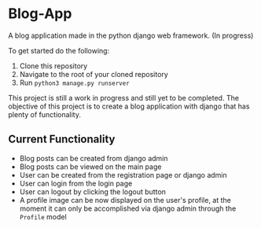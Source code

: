 # Blog-App
A blog application made in the python django web framework. (In progress) 

To get started do the following:

1. Clone this repository
2. Navigate to the root of your cloned repository
3. Run `python3 manage.py runserver`

This project is still a work in progress and still yet to be completed.
The objective of this project is to create a blog application with django that has plenty of functionality.

## Current Functionality

- Blog posts can be created from django admin
- Blog posts can be viewed on the main page
- User can be created from the registration page or django admin
- User can login from the login page
- User can logout by clicking the logout button
- A profile image can be now displayed on the user's profile, at the moment it can only be accomplished via django admin through the `Profile` model 
